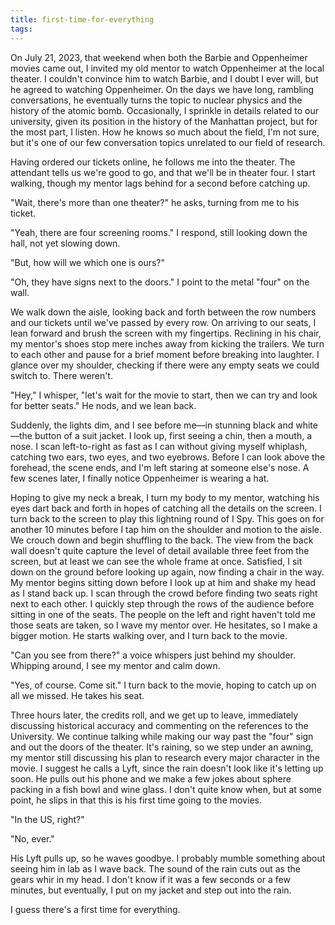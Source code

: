```yaml
---
title: first-time-for-everything
tags:
---
```


On July 21, 2023, that weekend when both the Barbie and Oppenheimer movies came out, I invited my old mentor to watch Oppenheimer at the local theater. I couldn't convince him to watch Barbie, and I doubt I ever will, but he agreed to watching Oppenheimer. On the days we have long, rambling conversations, he eventually turns the topic to nuclear physics and the history of the atomic bomb. Occasionally, I sprinkle in details related to our university, given its position in the history of the Manhattan project, but for the most part, I listen. How he knows so much about the field, I'm not sure, but it's one of our few conversation topics unrelated to our field of research. 

Having ordered our tickets online, he follows me into the theater. The attendant tells us we're good to go, and that we'll be in theater four. I start walking, though my mentor lags behind for a second before catching up.

"Wait, there's more than one theater?" he asks, turning from me to his ticket. 

"Yeah, there are four screening rooms." I respond, still looking down the hall, not yet slowing down.

"But, how will we which one is ours?"

"Oh, they have signs next to the doors." I point to the metal "four" on the wall.

We walk down the aisle, looking back and forth between the row numbers and our tickets until we've passed by every row. On arriving to our seats, I lean forward and brush the screen with my fingertips. Reclining in his chair, my mentor's shoes stop mere inches away from kicking the trailers. We turn to each other and pause for a brief moment before breaking into laughter. I glance over my shoulder, checking if there were any empty seats we could switch to. There weren't. 

"Hey," I whisper, "let's wait for the movie to start, then we can try and look for better seats." He nods, and we lean back.

Suddenly, the lights dim, and I see before me—in stunning black and white—the button of a suit jacket. I look up, first seeing a chin, then a mouth, a nose. I scan left-to-right as fast as I can without giving myself whiplash, catching two ears, two eyes, and two eyebrows. Before I can look above the forehead, the scene ends, and I'm left staring at someone else's nose. A few scenes later, I finally notice Oppenheimer is wearing a hat.

Hoping to give my neck a break, I turn my body to my mentor, watching his eyes dart back and forth in hopes of catching all the details on the screen. I turn back to the screen to play this lightning round of I Spy. This goes on for another 10 minutes before I tap him on the shoulder and motion to the aisle. We crouch down and begin shuffling to the back. The view from the back wall doesn't quite capture the level of detail available three feet from the screen, but at least we can see the whole frame at once. Satisfied, I sit down on the ground before looking up again, now finding a chair in the way. My mentor begins sitting down before I look up at him and shake my head as I stand back up. I scan through the crowd before finding two seats right next to each other. I quickly step through the rows of the audience before sitting in one of the seats. The people on the left and right haven't told me those seats are taken, so I wave my mentor over. He hesitates, so I make a bigger motion. He starts walking over, and I turn back to the movie.

"Can you see from there?" a voice whispers just behind my shoulder. Whipping around, I see my mentor and calm down.

"Yes, of course. Come sit." I turn back to the movie, hoping to catch up on all we missed. He takes his seat.

Three hours later, the credits roll, and we get up to leave, immediately discussing historical accuracy and commenting on the references to the University. We continue talking while making our way past the "four" sign and out the doors of the theater. It's raining, so we step under an awning, my mentor still discussing his plan to research every major character in the movie. I suggest he calls a Lyft, since the rain doesn't look like it's letting up soon. He pulls out his phone and we make a few jokes about sphere packing in a fish bowl and wine glass. I don't quite know when, but at some point, he slips in that this is his first time going to the movies.

"In the US, right?"

"No, ever."

His Lyft pulls up, so he waves goodbye. I probably mumble something about seeing him in lab as I wave back. The sound of the rain cuts out as the gears whir in my head. I don't know if it was a few seconds or a few minutes, but eventually, I put on my jacket and step out into the rain.

I guess there's a first time for everything.
